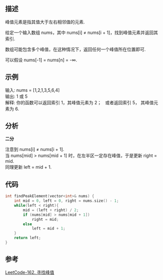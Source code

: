 
## 描述
峰值元素是指其值大于左右相邻值的元素.

给定一个输入数组 nums，其中 nums[i] ≠ nums[i + 1]，找到峰值元素并返回其索引.

数组可能包含多个峰值，在这种情况下，返回任何一个峰值所在位置即可.

可以假设 nums[-1] = nums[n] = -∞.


## 示例
输入: nums = [1,2,1,3,5,6,4]    
输出: 1 或 5     
解释: 你的函数可以返回索引 1，其峰值元素为 2；
     或者返回索引 5， 其峰值元素为 6.

## 分析

**二分**

注意到 nums[i] ≠ nums[i + 1].     
当 nums[mid] > nums[mid + 1] 时，在左半区一定存在峰值，于是更新 right = mid.     
同理更新 left = mid + 1.


## 代码

```cpp
int findPeakElement(vector<int>& nums) {
    int mid = 0, left = 0, right = nums.size() - 1;
    while(left < right){
        mid = (left + right) / 2;
        if (nums[mid] > nums[mid + 1])
            right = mid;
        else
            left = mid + 1;
    }
    return left;
}
```

## 参考
[LeetCode-162. 寻找峰值](https://leetcode-cn.com/problems/find-peak-element/)